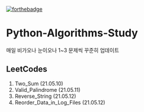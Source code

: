 <!-- ALL-CONTRIBUTORS-BADGE:START - Do not remove or modify this section -->

[![forthebadge](https://forthebadge.com/images/badges/made-with-python.svg)](https://forthebadge.com)

# Python-Algorithms-Study

매일 비가오나 눈이오나 1~3 문제씩 꾸준히 업데이트

## LeetCodes

1. Two_Sum (21.05.10)
2. Valid_Palindrome (21.05.11)
3. Reverse_String (21.05.12)
4. Reorder_Data_in_Log_Files (21.05.12)
